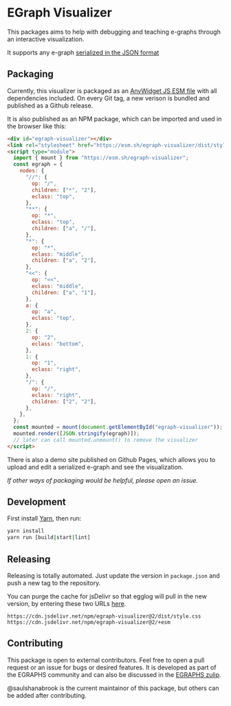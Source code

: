 # EGraph Visualizer

This packages aims to help with debugging and teaching e-graphs through an interactive visualization.

It supports any e-graph [serialized in the JSON format](https://github.com/egraphs-good/egraph-serialize/)

## Packaging

Currently, this visualizer is packaged as an [AnyWidget JS ESM file](https://anywidget.dev/) with all dependencies included.
On every Git tag, a new verison is bundled and published as a Github release.

It is also published as an NPM package, which can be imported and used in the browser like this:

```html
<div id="egraph-visualizer"></div>
<link rel="stylesheet" href="https://esm.sh/egraph-visualizer/dist/style.css" />
<script type="module">
  import { mount } from "https://esm.sh/egraph-visualizer";
  const egraph = {
    nodes: {
      "//": {
        op: "/",
        children: ["*", "2"],
        eclass: "top",
      },
      "**": {
        op: "*",
        eclass: "top",
        children: ["a", "/"],
      },
      "*": {
        op: "*",
        eclass: "middle",
        children: ["a", "2"],
      },
      "<<": {
        op: "<<",
        eclass: "middle",
        children: ["a", "1"],
      },
      a: {
        op: "a",
        eclass: "top",
      },
      2: {
        op: "2",
        eclass: "bottom",
      },
      1: {
        op: "1",
        eclass: "right",
      },
      "/": {
        op: "/",
        eclass: "right",
        children: ["2", "2"],
      },
    },
  };
  const mounted = mount(document.getElementById("egraph-visualizer"));
  mounted.render([JSON.stringify(egraph)]);
  // later can call mounted.unmount() to remove the visualizer
</script>
```

There is also a demo site published on Github Pages, which allows you to upload and edit a serialized e-graph and see
the visualization.

_If other ways of packaging would be helpful, please open an issue._

## Development

First install [Yarn](https://yarnpkg.com/getting-started/install), then run:

```sh
yarn install
yarn run [build|start|lint]
```

## Releasing

Releasing is totally automated. Just update the version in `package.json` and push a new tag to the repository.

You can purge the cache for jsDelivr so that egglog will pull in the new version, by entering these two URLs [here](https://www.jsdelivr.com/tools/purge).

```
https://cdn.jsdelivr.net/npm/egraph-visualizer@2/dist/style.css
https://cdn.jsdelivr.net/npm/egraph-visualizer@2/+esm
```

## Contributing

This package is open to external contributors. Feel free to open a pull request or an issue for bugs or desired features.
It is developed as part of the EGRAPHS community and can also be discussed in the [EGRAPHS zulip](https://egraphs.org/zulip/).

@saulshanabrook is the current maintainor of this package, but others can be added after contributing.

